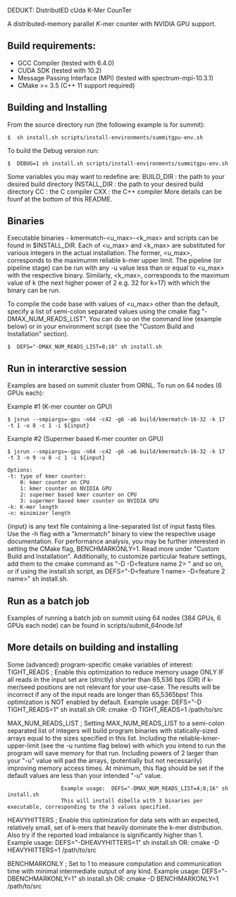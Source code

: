 DEDUKT: DistributED cUda K-Mer CounTer

A distributed-memory parallel *K*-mer counter with NVIDIA GPU support. 

## Build requirements:
- GCC Compiler (tested with 6.4.0)
- CUDA SDK (tested with 10.2)
- Message Passing Interface (MPI) (tested with spectrum-mpi-10.3.1)
- CMake >= 3.5 (C++ 11 support required)

## Building and Installing

From the source directory run (the following example is for summit):
```
$  sh install.sh scripts/install-environments/summitgpu-env.sh
```
To build the Debug version run:
```
$  DEBUG=1 sh install.sh scripts/install-environments/summitgpu-env.sh
```
Some variables you may want to redefine are:
BUILD_DIR     :    the path to your desired build directory
INSTALL_DIR   :    the path to your desired build directory
CC            :    the C compiler
CXX           :    the C++ compiler 
More details can be founf at the bottom of this README.


## Binaries 
Executable binaries - kmermatch-<u_max>-<k_max> and scripts can be found in $INSTALL_DIR. 
Each of <u_max> and <k_max> are substituted for various integers in the actual installation.
The former, <u_max>, corresponds to the maximumm reliable k-mer upper limit. 
The pipeline (or pipeline stage) can be run with any -u value less than or equal to <u_max> with the respective binary.
Similarly, <k_max>, corresponds to the maximum value of k (the next higher power of 2 e.g. 32 for k=17) with which the binary can be run.

To compile the code base with values of <u_max> other than the default, specify a list of semi-colon separated values using the cmake flag "-DMAX_NUM_READS_LIST".
You can do so on the command line (example below) or in your environment script (see the "Custom Build and Installation" section).
```
$  DEFS="-DMAX_NUM_READS_LIST=8;16" sh install.sh 
```


## Run in interarctive session

Examples are based on summit cluster from ORNL. To run on 64 nodes (6 GPUs each):  

Example #1 (K-mer counter on GPU)  
```
$ jsrun --smpiargs=-gpu -n64 -c42 -g6 -a6 build/kmermatch-16-32 -k 17 -t 1 -u 8 -c 1 -i ${input} 
```
Example #2 (Supermer based K-mer counter on GPU)
```
$ jsrun --smpiargs=-gpu -n64 -c42 -g6 -a6 build/kmermatch-16-32 -k 17 -t 3 -n 9 -u 8 -c 1 -i ${input} 
```
```
Options:
-t: type of kmer counter:   
    0: kmer counter on CPU  
    1: kmer counter on NVIDIA GPU  
    2: supermer based kmer counter on CPU  
    3: supermer based kmer counter on NVIDIA GPU  
-k: K-mer length
-n: minimizer length
```
{input} is any text file containing a line-separated list of input fastq files. Use the -h flag with a "kmermatch" binary to view the respective usage documentation.
For performance analysis, you may be further interested in setting the CMake flag, 
BENCHMARKONLY=1. Read more under "Custom Build and Installation".
Additionally, to customize particular feature settings, add them to the cmake command as "-D<feature name1> -D<feature name 2> " and so on,
  or if using the install.sh script, as DEFS="-D<feature 1 name> -D<feature 2 name>" sh install.sh.


## Run as a batch job

Examples of running a batch job on summit using 64 nodes (384 GPUs, 6 GPUs each node) can be found in scripts/submit_64node.lsf

## More details on building and installing
Some (advanced) program-specific cmake variables of interest:
TIGHT_READS ; Enable this optimization to reduce memory usage ONLY IF all reads in the input set are 
              (strictly) shorter than 65,536 bps (OR) if k-mer/seed positions are not relevant for 
              your use-case. The results will be incorrect if any of the input reads are longer than 
              65,5365bps! This optimization is NOT enabled by default.
              Example usage: DEFS="-D TIGHT_READS=1" sh install.sh
                         OR:  cmake -D TIGHT_READS=1 /path/to/src

MAX_NUM_READS_LIST ; Setting MAX_NUM_READS_LIST to a semi-colon separated list of integers will build program 
                     binaries with statically-sized arrays equal to the sizes specified in this list. Including
                     the reliable-kmer-upper-limit (see the -u runtime flag below) with which you intend to run
                     the program will save memory for that run. Including powers of 2 larger than your "-u" value
                     will pad the arrays, (potentially but not necessarily) improving memory access times.
                     At minimum, this flag should be set if the default values are less than your intended "-u" value.

                     Example usage:  DEFS="-DMAX_NUM_READS_LIST=4;8;16" sh install.sh
                     This will install dibella with 3 binaries per executable, corresponding to the 3 values specified.

HEAVYHITTERS       ; Enable this optimization for data sets with an expected, relatively small, set of k-mers that heavily 
                     dominate the k-mer distribution. Also try if the reported load imbalance is significantly higher than 1.
                     Example usage:  DEFS="-DHEAVYHITTERS=1" sh install.sh
                                OR:  cmake -D HEAVYHITTERS=1 /path/to/src

BENCHMARKONLY      ; Set to 1 to measure computation and communication time with minimal intermediate output of any kind.
                     Example usage:  DEFS="-DBENCHMARKONLY=1" sh install.sh
                                   OR:  cmake -D BENCHMARKONLY=1 /path/to/src



